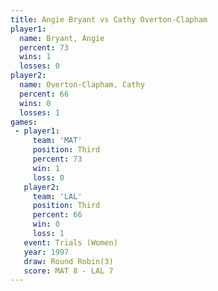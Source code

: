 ```yaml
---
title: Angie Bryant vs Cathy Overton-Clapham
player1:                      
  name: Bryant, Angie         
  percent: 73                 
  wins: 1                     
  losses: 0                   
player2:                      
  name: Overton-Clapham, Cathy
  percent: 66                 
  wins: 0                     
  losses: 1                   
games:
 - player1:         
     team: 'MAT'    
     position: Third
     percent: 73    
     win: 1         
     loss: 0        
   player2:         
     team: 'LAL'    
     position: Third
     percent: 66    
     win: 0         
     loss: 1        
   event: Trials (Women)
   year: 1997           
   draw: Round Robin(3) 
   score: MAT 8 - LAL 7 
---
```

